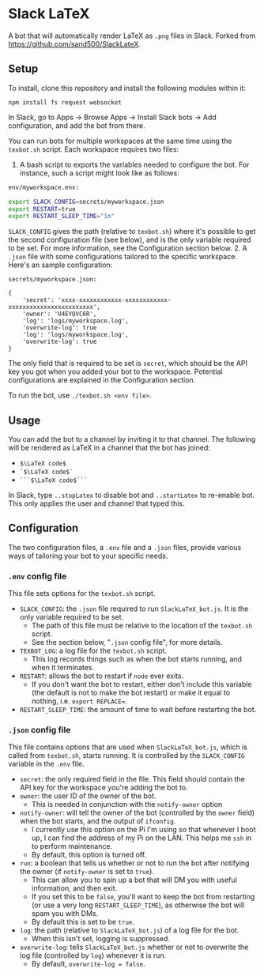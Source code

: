 # Slack LaTeX
A bot that will automatically render LaTeX as `.png` files in Slack. Forked from https://github.com/sand500/SlackLateX.

## Setup
To install, clone this repository and install the following modules within it:

```
npm install fs request websocket
```

In Slack, go to Apps -> Browse Apps -> Install Slack bots -> Add configuration, and add the bot from there.

You can run bots for multiple workspaces at the same time using the `texbot.sh` script. Each workspace requires two files:

1. A bash script to exports the variables needed to configure the bot. For instance, such a script might look like as follows:

```bash
env/myworkspace.env:

export SLACK_CONFIG=secrets/myworkspace.json
export RESTART=true
export RESTART_SLEEP_TIME="1m"
```
  `SLACK_CONFIG` gives the path (relative to `texbot.sh`) where it's possible to get the second configuration file (see below), and is the only variable required to be set. For more information, see the Configuration section below.
2. A `.json` file with some configurations tailored to the specific workspace. Here's an sample configuration:

```
secrets/myworkspace.json:

{
	'secret': 'xxxx-xxxxxxxxxxxx-xxxxxxxxxxxx-xxxxxxxxxxxxxxxxxxxxxxxx',
	'owner': 'U4EYQVC6R',
	'log': 'logs/myworkspace.log',
	'overwrite-log': true
	'log': 'logs/myworkspace.log',
	'overwrite-log': true
}
```

  The only field that is required to be set is `secret`, which should be the API key you got when you added your bot to the workspace. Potential configurations are explained in the Configuration section.

To run the bot, use `./texbot.sh <env file>`.

## Usage
You can add the bot to a channel by inviting it to that channel. The following will be rendered as LaTeX in a channel that the bot has joined:
 * `$\LaTeX code$`
 * `` `$\LaTeX code$` ``
 * `` ```$\LaTeX code$``` ``

In Slack, type `..stopLatex` to disable bot and `..startLatex` to re-enable bot. This only applies the user and channel that typed this.

## Configuration
The two configuration files, a `.env` file and a `.json` files, provide various ways of tailoring your bot to your specific needs.

### `.env` config file
This file sets options for the `texbot.sh` script.
* `SLACK_CONFIG`: the `.json` file required to run `SlackLaTeX_bot.js`. It is the only variable required to be set.
  - The path of this file must be relative to the location of the `texbot.sh` script.
  - See the section below, "`.json` config file", for more details.
* `TEXBOT_LOG`: a log file for the `texbot.sh` script.
  - This log records things such as when the bot starts running, and when it terminates.
* `RESTART`: allows the bot to restart if `node` ever exits.
  - If you don't want the bot to restart, either don't include this variable (the default is not to make the bot restart) or make it equal to nothing, i.e. `export REPLACE=`.
* `RESTART_SLEEP_TIME`: the amount of time to wait before restarting the bot.

### `.json` config file
This file contains options that are used when `SlackLaTeX_bot.js`, which is called from `texbot.sh`, starts running. It is controlled by the `SLACK_CONFIG` variable in the `.env` file.

* `secret`: the only required field in the file. This field should contain the API key for the workspace you're adding the bot to.
* `owner`: the user ID of the owner of the bot.
  - This is needed in conjunction with the `notify-owner` option
* `notify-owner`: will tell the owner of the bot (controlled by the `owner` field) when the bot starts, and the output of `ifconfig`.
  - I currently use this option on the Pi I'm using so that whenever I boot up, I can find the address of my Pi on the LAN. This helps me `ssh` in to perform maintenance.
  - By default, this option is turned off.
* `run`: a boolean that tells us whether or not to run the bot after notifying the owner (if `notify-owner` is set to `true`).
  - This can allow you to spin up a bot that will DM you with useful information, and then exit.
  - If you set this to be `false`, you'll want to keep the bot from restarting (or use a very long `RESTART_SLEEP_TIME`), as otherwise the bot will spam you with DMs.
  - By default this is set to be `true`.
* `log`: the path (relative to `SlackLaTeX_bot.js`) of a log file for the bot.
  - When this isn't set, logging is suppressed.
* `overwrite-log`: tells `SlackLaTeX_bot.js` whether or not to overwrite the log file (controlled by `log`) whenever it is run.
  - By default, `overwrite-log = false`.

